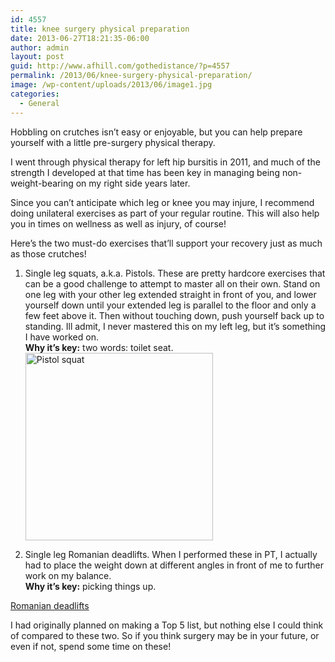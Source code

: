 ```yaml
---
id: 4557
title: knee surgery physical preparation
date: 2013-06-27T18:21:35-06:00
author: admin
layout: post
guid: http://www.afhill.com/gothedistance/?p=4557
permalink: /2013/06/knee-surgery-physical-preparation/
image: /wp-content/uploads/2013/06/image1.jpg
categories:
  - General
---
```

Hobbling on crutches isn&#8217;t easy or enjoyable, but you can help prepare yourself with a little pre-surgery physical therapy.

I went through physical therapy for left hip bursitis in 2011, and much of the strength I developed at that time has been key in managing being non-weight-bearing on my right side years later.

Since you can&#8217;t anticipate which leg or knee you may injure, I recommend doing unilateral exercises as part of your regular routine. This will also help you in times on wellness as well as injury, of course!

Here&#8217;s the two must-do exercises that&#8217;ll support your recovery just as much as those crutches!

1. Single leg squats, a.k.a. Pistols. These are pretty hardcore exercises that can be a good challenge to attempt to master all on their own. Stand on one leg with your other leg extended straight in front of you, and lower yourself down until your extended leg is parallel to the floor and only a few feet above it. Then without touching down, push yourself back up to standing. Ill admit, I never mastered this on my left leg, but it&#8217;s something I have worked on.  
**Why it&#8217;s key:** two words: toilet seat.  
[<img class="alignleft size-medium wp-image-4566" alt="Pistol squat" src="http://www.afhill.com/gothedistance/wp-content/uploads/2013/06/image-300x300.jpg" width="300" height="300" />](http://www.afhill.com/gothedistance/wp-content/uploads/2013/06/image.jpg)

2. Single leg Romanian deadlifts. When I performed these in PT, I actually had to place the weight down at different angles in front of me to further work on my balance.  
**Why it&#8217;s key:** picking things up.

[Romanian deadlifts](http://youtu.be/FkbsN66lEOY)

I had originally planned on making a Top 5 list, but nothing else I could think of compared to these two. So if you think surgery may be in your future, or even if not, spend some time on these!